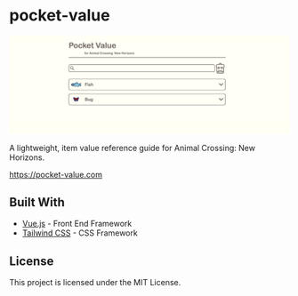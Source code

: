 # pocket-value

![Preview](preview.png)

A lightweight, item value reference guide for Animal Crossing: New Horizons.

https://pocket-value.com

## Built With

- [Vue.js](http://https://vuejs.org/) - Front End Framework
- [Tailwind CSS](https://tailwindcss.com/) - CSS Framework

## License

This project is licensed under the MIT License.
